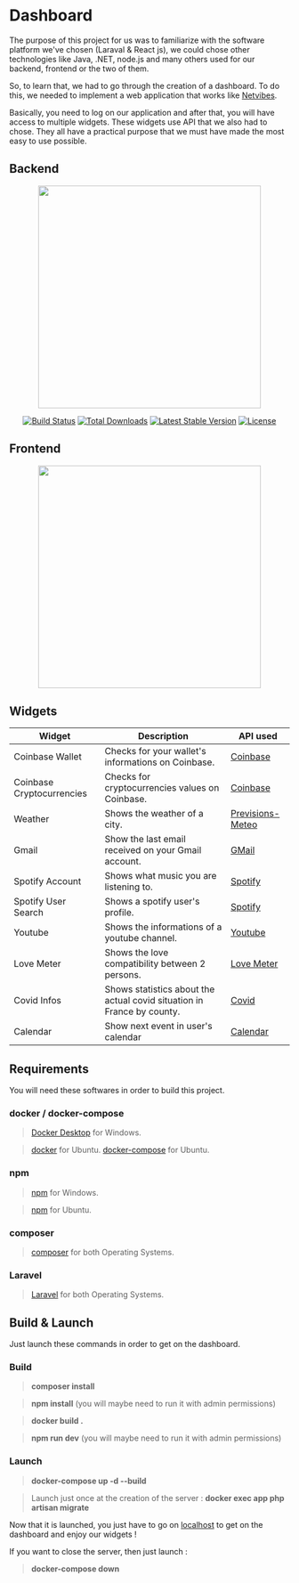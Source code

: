 # Dashboard

The purpose of this project for us was to familiarize with the software platform we've chosen (Laraval & React js), we could chose other technologies like Java, .NET, node.js and many others used for our backend, frontend or the two of them.

So, to learn that, we had to go through the creation of a dashboard. To do this, we needed to implement a web application that works like [Netvibes](https://www.netvibes.com/en).

Basically, you need to log on our application and after that, you will have access to multiple widgets. These widgets use API that we also had to chose.
They all have a practical purpose that we must have made the most easy to use possible. 

## Backend

<p align="center"><a href="https://laravel.com" target="_blank"><img src="https://raw.githubusercontent.com/laravel/art/master/logo-lockup/5%20SVG/2%20CMYK/1%20Full%20Color/laravel-logolockup-cmyk-red.svg" width="400"></a></p>

<p align="center">
<a href="https://travis-ci.org/laravel/framework"><img src="https://travis-ci.org/laravel/framework.svg" alt="Build Status"></a>
<a href="https://packagist.org/packages/laravel/framework"><img src="https://img.shields.io/packagist/dt/laravel/framework" alt="Total Downloads"></a>
<a href="https://packagist.org/packages/laravel/framework"><img src="https://img.shields.io/packagist/v/laravel/framework" alt="Latest Stable Version"></a>
<a href="https://packagist.org/packages/laravel/framework"><img src="https://img.shields.io/packagist/l/laravel/framework" alt="License"></a>
</p>

## Frontend

<p align="center"><a href="https://fr.reactjs.org/tutorial/tutorial.html" target="_blank"><img src="https://www.ubidreams.fr/wp-content/uploads/2020/06/logo-react-js.png" width="400"></a></p>

## Widgets

| Widget | Description | API used |
| ------------- | ------------- | --------- |
| Coinbase Wallet | Checks for your wallet's informations on Coinbase.  | [Coinbase] |
| Coinbase Cryptocurrencies | Checks for cryptocurrencies values on Coinbase.  | [Coinbase] |
| Weather | Shows the weather of a city.  | [Previsions-Meteo] |
| Gmail | Show the last email received on your Gmail account.  | [GMail] |
| Spotify Account | Shows what music you are listening to.  | [Spotify] |
| Spotify User Search | Shows a spotify user's profile.  | [Spotify] |
| Youtube | Shows the informations of a youtube channel.  | [Youtube] |
| Love Meter | Shows the love compatibility between 2 persons.  | [Love Meter] |
| Covid Infos | Shows statistics about the actual covid situation in France by county. | [Covid] |
| Calendar | Show next event in user's calendar | [Calendar] |

[Coinbase]: https://developers.coinbase.com/api/v2
[Previsions-Meteo]: https://www.prevision-meteo.ch/uploads/pdf/recuperation-donnees-meteo.pdf
[GMail]: https://developers.google.com/gmail/api/reference/rest
[Spotify]: https://developer.spotify.com/documentation/web-api/reference/
[Youtube]: https://developers.google.com/youtube/v3/docs
[Love Meter]: https://rapidapi.com/ajith/api/love-calculator/endpoints
[Covid]: https://github.com/florianzemma/CoronavirusAPI-France
[Calendar]: https://developers.google.com/calendar/v3/reference

## Requirements

You will need these softwares in order to build this project.

### docker / docker-compose

> [Docker Desktop](https://docs.docker.com/docker-for-windows/install/) for Windows.

> [docker](https://docs.docker.com/engine/install/ubuntu/) for Ubuntu.
> [docker-compose](https://docs.docker.com/compose/install/) for Ubuntu.

### npm

> [npm](https://www.npmjs.com/get-npm) for Windows.

> [npm](https://doc.ubuntu-fr.org/nodejs) for Ubuntu.

### composer

> [composer](https://getcomposer.org/download/) for both Operating Systems.

### Laravel

> [Laravel](https://laravel.com/docs/8.x/installation) for both Operating Systems.

## Build & Launch

Just launch these commands in order to get on the dashboard.

### Build

> **composer install**

> **npm install** (you will maybe need to run it with admin permissions)

> **docker build .**

> **npm run dev** (you will maybe need to run it with admin permissions)

### Launch

> **docker-compose up -d --build**

> Launch just once at the creation of the server : **docker exec app php artisan migrate**

Now that it is launched, you just have to go on [localhost](http://localhost) to get on the dashboard and enjoy our widgets !

If you want to close the server, then just launch : 

> **docker-compose down**

